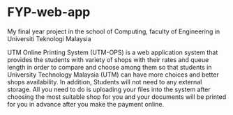 # FYP-web-app
My final year project in the school of Computing, faculty of Engineering in Universiti Teknologi Malaysia

UTM Online Printing System (UTM-OPS) is a web application system that provides the students with variety of shops with their rates and queue length in order to compare and choose among them so that students in University Technology Malaysia (UTM) can have more choices and better shops availability. In addition, Students will not need to any external storage. All you need to do is uploading your files into the system after choosing the most suitable shop for you and your documents will be printed for you in advance after you make the payment online.

